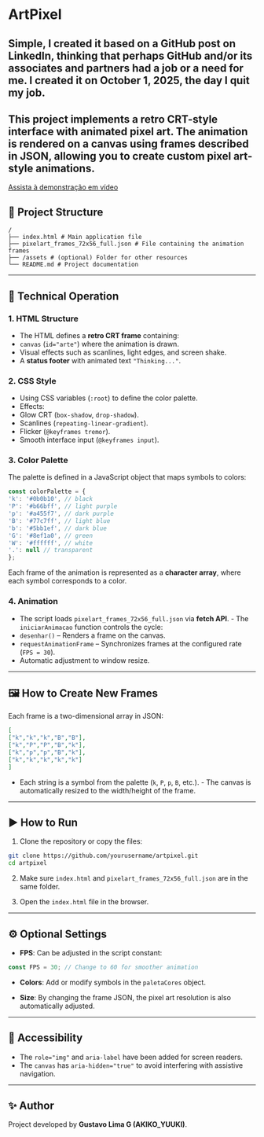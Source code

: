 
# ArtPixel

Simple, I created it based on a GitHub post on LinkedIn, thinking that perhaps GitHub and/or its associates and partners had a job or a need for me. I created it on October 1, 2025, the day I quit my job.
---
This project implements a retro CRT-style interface with animated pixel art.
The animation is rendered on a canvas using frames described in JSON, allowing you to create custom pixel art-style animations.
---

[Assista à demonstração em vídeo](https://github.com/Gustavo-de-Lima-G-000-Akiko-Yuuuki/ArtPixel/blob/main/assets/output_progressive_b0aca48d-2179-43ba-a50f-4614e818c0da.mp4)

## 📂 Project Structure

```
/
├── index.html # Main application file
├── pixelart_frames_72x56_full.json # File containing the animation frames
├── /assets # (optional) Folder for other resources
└── README.md # Project documentation
```

---

## 📖 Technical Operation

### 1. HTML Structure
- The HTML defines a **retro CRT frame** containing:
- `canvas` (`id="arte"`) where the animation is drawn.
- Visual effects such as scanlines, light edges, and screen shake.
- A **status footer** with animated text `"Thinking..."`.

### 2. CSS Style
- Using CSS variables (`:root`) to define the color palette.
- Effects:
- Glow CRT (`box-shadow`, `drop-shadow`).
- Scanlines (`repeating-linear-gradient`).
- Flicker (`@keyframes tremor`).
- Smooth interface input (`@keyframes input`).

### 3. Color Palette
The palette is defined in a JavaScript object that maps symbols to colors:

```js
const colorPalette = {
'k': '#0b0b10', // black
'P': '#b66bff', // light purple
'p': '#a455f7', // dark purple
'B': '#77c7ff', // light blue
'b': '#5bb1ef', // dark blue
'G': '#8ef1a0', // green
'W': '#ffffff', // white
'.': null // transparent
};
```

Each frame of the animation is represented as a **character array**, where each symbol corresponds to a color.

### 4. Animation
- The script loads `pixelart_frames_72x56_full.json` via **fetch API**. - The `iniciarAnimacao` function controls the cycle:
- `desenhar()` – Renders a frame on the canvas.
- `requestAnimationFrame` – Synchronizes frames at the configured rate (`FPS = 30`).
- Automatic adjustment to window resize.

---

## 🖼️ How to Create New Frames

Each frame is a two-dimensional array in JSON:

```json
[
["k","k","k","B","B"],
["k","P","P","B","k"],
["k","p","p","B","k"],
["k","k","k","k","k"]
]
```

- Each string is a symbol from the palette (`k`, `P`, `p`, `B`, etc.). - The canvas is automatically resized to the width/height of the frame.

---

## ▶️ How to Run

1. Clone the repository or copy the files:
```bash
git clone https://github.com/yourusername/artpixel.git
cd artpixel
```

2. Make sure `index.html` and `pixelart_frames_72x56_full.json` are in the same folder.

3. Open the `index.html` file in the browser.

---

## ⚙️ Optional Settings

- **FPS**: Can be adjusted in the script constant:
```js
const FPS = 30; // Change to 60 for smoother animation
```

- **Colors**: Add or modify symbols in the `paletaCores` object.

- **Size**: By changing the frame JSON, the pixel art resolution is also automatically adjusted.

---

## 📌 Accessibility
- The `role="img"` and `aria-label` have been added for screen readers.
- The `canvas` has `aria-hidden="true"` to avoid interfering with assistive navigation.

---

## ✨ Author
Project developed by **Gustavo Lima G (AKIKO_YUUKI)**.
